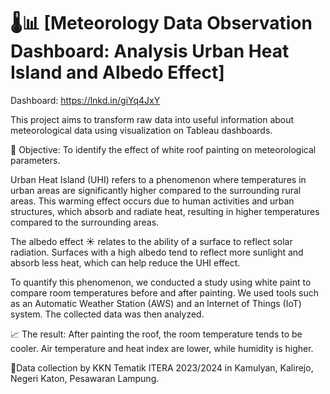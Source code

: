 #  🌡️📊 [Meteorology Data Observation Dashboard: Analysis Urban Heat Island and Albedo Effect] 
Dashboard: https://lnkd.in/giYq4JxY

This project aims to transform raw data into useful information about meteorological data using visualization on Tableau dashboards.

🎯 Objective: To identify the effect of white roof painting on meteorological parameters.

Urban Heat Island (UHI) refers to a phenomenon where temperatures in urban areas are significantly higher compared to the surrounding rural areas. This warming effect occurs due to human activities and urban structures, which absorb and radiate heat, resulting in higher temperatures compared to the surrounding areas.

The albedo effect ☀️ relates to the ability of a surface to reflect solar radiation. Surfaces with a high albedo tend to reflect more sunlight and absorb less heat, which can help reduce the UHI effect.

To quantify this phenomenon, we conducted a study using white paint to compare room temperatures before and after painting. We used tools such as an Automatic Weather Station (AWS) and an Internet of Things (IoT) system. The collected data was then analyzed.

📈 The result: After painting the roof, the room temperature tends to be cooler. Air temperature and heat index are lower, while humidity is higher.

📍Data collection by KKN Tematik ITERA 2023/2024 in Kamulyan, Kalirejo, Negeri Katon, Pesawaran Lampung.

